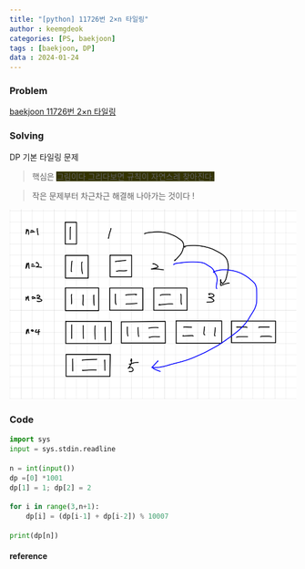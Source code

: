 ```yaml
---
title: "[python] 11726번 2×n 타일링"
author : keemgdeok
categories: [PS, baekjoon]
tags : [baekjoon, DP]
data : 2024-01-24
---
```



### Problem
[baekjoon 11726번 2×n 타일링](https://www.acmicpc.net/problem/11726)

  

### Solving
DP 기본 타일링 문제
> 핵심은 <span style="background-color:#333300">그림이다 그리다보면 규칙이 자연스레 찾아진다. </span>

> 작은 문제부터 차근차근 해결해 나아가는 것이다 !

![11726](/assets/img/11726.png)


### Code
```py
import sys
input = sys.stdin.readline

n = int(input())
dp =[0] *1001
dp[1] = 1; dp[2] = 2

for i in range(3,n+1): 
    dp[i] = (dp[i-1] + dp[i-2]) % 10007
    
print(dp[n])
```


#### reference

